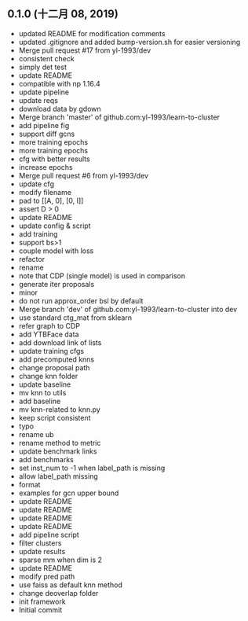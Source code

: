 ## 0.1.0 (十二月 08, 2019)
  - updated README for modification comments
  - updated .gitignore and added bump-version.sh for easier versioning
  - Merge pull request #17 from yl-1993/dev
  - consistent check
  - simply det test
  - update README
  - compatible with np 1.16.4
  - update pipeline
  - update reqs
  - download data by gdown
  - Merge branch 'master' of github.com:yl-1993/learn-to-cluster
  - add pipeline fig
  - support diff gcns
  - more training epochs
  - more training epochs
  - cfg with better results
  - increase epochs
  - Merge pull request #6 from yl-1993/dev
  - update cfg
  - modify filename
  - pad to [[A, 0], [0, I]]
  - assert D > 0
  - update README
  - update config & script
  - add training
  - support bs>1
  - couple model with loss
  - refactor
  - rename
  - note that CDP (single model) is used in comparison
  - generate iter proposals
  - minor
  - do not run approx_order bsl by default
  - Merge branch 'dev' of github.com:yl-1993/learn-to-cluster into dev
  - use standard ctg_mat from sklearn
  - refer graph to CDP
  - add YTBFace data
  - add download link of lists
  - update training cfgs
  - add precomputed knns
  - change proposal path
  - change knn folder
  - update baseline
  - mv knn to utils
  - add baseline
  - mv knn-related to knn.py
  - keep script consistent
  - typo
  - rename ub
  - rename method to metric
  - update benchmark links
  - add benchmarks
  - set inst_num to -1 when label_path is missing
  - allow label_path missing
  - format
  - examples for gcn upper bound
  - update README
  - update README
  - update README
  - update README
  - add pipeline script
  - filter clusters
  - update results
  - sparse mm when dim is 2
  - update README
  - modify pred path
  - use faiss as default knn method
  - change deoverlap folder
  - init framework
  - Initial commit

